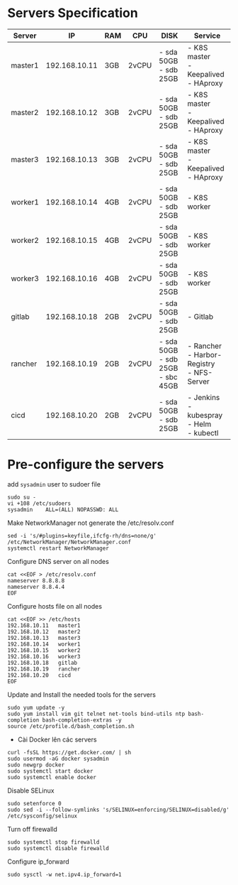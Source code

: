 # Servers Specification
| Server  | IP          | RAM | CPU   | DISK                                   | Service                                           |
|---------|-------------|-----|-------|----------------------------------------|---------------------------------------------------|
| master1 |192.168.10.11| 3GB | 2vCPU | - sda 50GB<br>- sdb 25GB               |- K8S master<br> - Keepalived<br> - HAproxy        |
| master2 |192.168.10.12| 3GB | 2vCPU | - sda 50GB<br>- sdb 25GB               |- K8S master<br> - Keepalived<br> - HAproxy        |
| master3 |192.168.10.13| 3GB | 2vCPU | - sda 50GB<br>- sdb 25GB               |- K8S master<br> - Keepalived<br> - HAproxy        |
| worker1 |192.168.10.14| 4GB | 2vCPU | - sda 50GB<br>- sdb 25GB               |- K8S worker                                       |
| worker2 |192.168.10.15| 4GB | 2vCPU | - sda 50GB<br>- sdb 25GB               |- K8S worker                                       |
| worker3 |192.168.10.16| 4GB | 2vCPU | - sda 50GB<br>- sdb 25GB               |- K8S worker                                       |
| gitlab  |192.168.10.18| 2GB | 2vCPU | - sda 50GB<br>- sdb 25GB               |- Gitlab                                           |
| rancher |192.168.10.19| 2GB | 2vCPU | - sda 50GB<br>- sdb 25GB<br>- sbc 45GB |- Rancher<br>- Harbor-Registry<br>- NFS-Server     |
| cicd    |192.168.10.20| 2GB | 2vCPU | - sda 50GB<br>- sdb 25GB               |- Jenkins<br>- kubespray<br>- Helm<br>- kubectl    |

# Pre-configure the servers
add `sysadmin` user to sudoer file
```
sudo su -
vi +108 /etc/sudoers
sysadmin    ALL=(ALL) NOPASSWD: ALL
```

Make NetworkManager not generate the /etc/resolv.conf
```
sed -i 's/#plugins=keyfile,ifcfg-rh/dns=none/g' /etc/NetworkManager/NetworkManager.conf
systemctl restart NetworkManager
```

Configure DNS server on all nodes
```
cat <<EOF > /etc/resolv.conf
nameserver 8.8.8.8
nameserver 8.8.4.4
EOF
```

Configure hosts file on all nodes
```
cat <<EOF >> /etc/hosts
192.168.10.11   master1
192.168.10.12   master2
192.168.10.13   master3
192.168.10.14   worker1
192.168.10.15   worker2
192.168.10.16   worker3
192.168.10.18   gitlab
192.168.10.19   rancher
192.168.10.20   cicd
EOF
```

Update and Install the needed tools for the servers
```
sudo yum update -y
sudo yum install vim git telnet net-tools bind-utils ntp bash-completion bash-completion-extras -y
source /etc/profile.d/bash_completion.sh
```

* Cài Docker lên các servers
```
curl -fsSL https://get.docker.com/ | sh
sudo usermod -aG docker sysadmin
sudo newgrp docker
sudo systemctl start docker
sudo systemctl enable docker
```

Disable SELinux
```
sudo setenforce 0
sudo sed -i --follow-symlinks 's/SELINUX=enforcing/SELINUX=disabled/g' /etc/sysconfig/selinux
```

Turn off firewalld
```
sudo systemctl stop firewalld
sudo systemctl disable firewalld
```

Configure ip_forward
```
sudo sysctl -w net.ipv4.ip_forward=1
```
